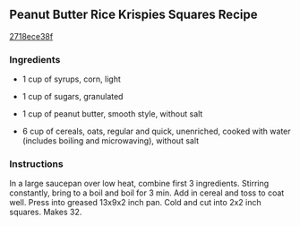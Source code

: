 ## Peanut Butter Rice Krispies Squares Recipe

[2718ece38f](http://cookeatshare.com/recipes/peanut-butter-rice-krispies-squares-31766)

### Ingredients

 - 1 cup of syrups, corn, light

 - 1 cup of sugars, granulated

 - 1 cup of peanut butter, smooth style, without salt

 - 6 cup of cereals, oats, regular and quick, unenriched, cooked with water (includes boiling and microwaving), without salt

### Instructions

In a large saucepan over low heat, combine first 3 ingredients. Stirring constantly, bring to a boil and boil for 3 min. Add in cereal and toss to coat well. Press into greased 13x9x2 inch pan. Cold and cut into 2x2 inch squares. Makes 32.